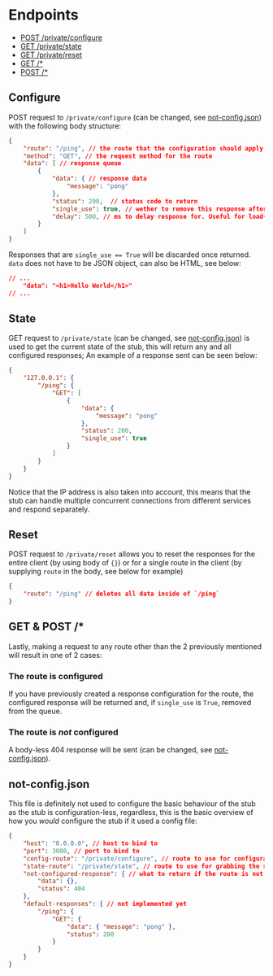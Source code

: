 
# Endpoints
- [POST /private/configure](#configure)
- [GET /private/state](#state)
- [GET /private/reset](#reset)
- [GET /*](#get--post)
- [POST /*](#get--post)

## Configure
POST request to `/private/configure` (can be changed, see [not-config.json](#not-configjson)) with the following body structure:
```json
{
	"route": "/ping", // the route that the configuration should apply to
	"method": "GET", // the request method for the route
	"data": [ // response queue
		{
			"data": { // response data
				"message": "pong"
			},
			"status": 200,  // status code to return
			"single_use": true, // wether to remove this response after use
			"delay": 500, // ms to delay response for. Useful for load-testing and mimicking dependencies' behaviour (-1 to disable)
		}
	]
}
```
Responses that are `single_use == True` will be discarded once returned. `data` does not have to be JSON object, can also be HTML, see below:
```json
// ...
	"data": "<h1>Hello World</h1>"
// ...
```

## State
GET request to `/private/state` (can be changed, see [not-config.json](#not-configjson)) is used to get the current state of the stub, this will return any and all configured responses; An example of a response sent can be seen below:
```json
{
	"127.0.0.1": {
		"/ping": {
			"GET": [
				{
					"data": {
						"message": "pong"
					},
					"status": 200,
					"single_use": true
				}
			]
		}
	}
}
```
Notice that the IP address is also taken into account, this means that the stub can handle multiple concurrent connections from different services and respond separately.

## Reset
POST request to `/private/reset` allows you to reset the responses for the entire client (by using body of `{}`) or for a single route in the client (by supplying `route` in the body, see below for example)
```json
{
	"route": "/ping" // deletes all data inside of `/ping`
}
```

## GET & POST /*
Lastly, making a request to any route other than the 2 previously mentioned will result in one of 2 cases:

### The route is configured
If you have previously created a response configuration for the route, the configured response will be returned and, if `single_use` is `True`, removed from the queue.

### The route is *not* configured
A body-less 404 response will be sent (can be changed, see [not-config.json](#not-configjson)).

## not-config.json
This file is definitely not used to configure the basic behaviour of the stub as the stub is configuration-less, regardless, this is the basic overview of how you *would* configure the stub if it used a config file:
```json
{
	"host": "0.0.0.0", // host to bind to
	"port": 3000, // port to bind to
	"config-route": "/private/configure", // route to use for configuration
	"state-route": "/private/state", // route to use for grabbing the state of the response configuration
	"not-configured-response": { // what to return if the route is not configured
		"data": {},
		"status": 404
	},
	"default-responses": { // not implemented yet
		"/ping": {
			"GET": {
				"data": { "message": "pong" },
				"status": 200
			}
		}
	}
}
```
